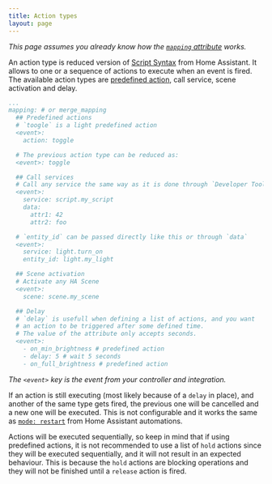 ```yaml
---
title: Action types
layout: page
---
```


_This page assumes you already know how the [`mapping` attribute](custom-controllers) works._

An action type is reduced version of [Script Syntax](https://www.home-assistant.io/docs/scripts) from Home Assistant. It allows to one or a sequence of actions to execute when an event is fired. The available action types are [predefined action](predefined-actions), call service, scene activation and delay.

```yaml
...
mapping: # or merge_mapping
  ## Predefined actions
  # `toogle` is a light predefined action
  <event>:
    action: toggle 

  # The previous action type can be reduced as:
  <event>: toggle

  ## Call services
  # Call any service the same way as it is done through `Developer Tools > Services` in HA
  <event>:
    service: script.my_script
    data:
      attr1: 42
      attr2: foo

  # `entity_id` can be passed directly like this or through `data`
  <event>:
    service: light.turn_on
    entity_id: light.my_light 

  ## Scene activation
  # Activate any HA Scene
  <event>:
    scene: scene.my_scene

  ## Delay
  # `delay` is usefull when defining a list of actions, and you want
  # an action to be triggered after some defined time.
  # The value of the attribute only accepts seconds.
  <event>:
    - on_min_brightness # predefined action
    - delay: 5 # wait 5 seconds
    - on_full_brightness # predefined action
```

_The `<event>` key is the event from your controller and integration._

If an action is still executing (most likely because of a `delay` in place), and another of the same type gets fired, the previous one will be cancelled and a new one will be executed. This is not configurable and it works the same as [`mode: restart`](https://www.home-assistant.io/docs/automation/modes) from Home Assistant automations.

Actions will be executed sequentially, so keep in mind that if using predefined actions, it is not recommended to use a list of `hold` actions since they will be executed sequentially, and it will not result in an expected behaviour. This is because the `hold` actions are blocking operations and they will not be finished until a `release` action is fired.
